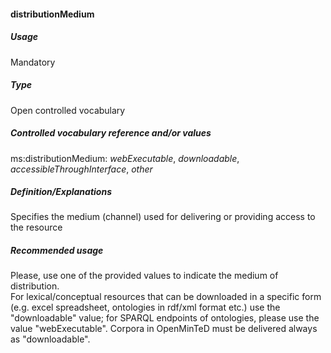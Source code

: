 #### distributionMedium

##### Usage

Mandatory

##### Type

Open controlled vocabulary

##### Controlled vocabulary reference and/or values

ms:distributionMedium: _webExecutable_, _downloadable_, _accessibleThroughInterface_, _other_

##### Definition/Explanations

Specifies the medium \(channel\) used for delivering or providing access to the resource

##### Recommended usage

Please, use one of the provided values to indicate the medium of distribution.   
For lexical/conceptual resources that can be downloaded in a specific form (e.g. excel spreadsheet, ontologies in rdf/xml format etc.) use the "downloadable" value; for SPARQL endpoints of ontologies, please use the value "webExecutable".
Corpora in OpenMinTeD must be delivered always as "downloadable".

